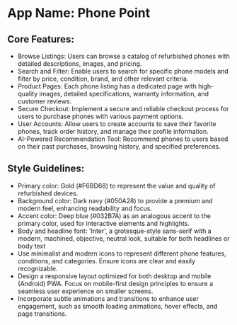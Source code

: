 # **App Name**: Phone Point

## Core Features:

- Browse Listings: Users can browse a catalog of refurbished phones with detailed descriptions, images, and pricing.
- Search and Filter: Enable users to search for specific phone models and filter by price, condition, brand, and other relevant criteria.
- Product Pages: Each phone listing has a dedicated page with high-quality images, detailed specifications, warranty information, and customer reviews.
- Secure Checkout: Implement a secure and reliable checkout process for users to purchase phones with various payment options.
- User Accounts: Allow users to create accounts to save their favorite phones, track order history, and manage their profile information.
- AI-Powered Recommendation Tool: Recommend phones to users based on their past purchases, browsing history, and specified preferences.

## Style Guidelines:

- Primary color: Gold (#F6BD68) to represent the value and quality of refurbished devices.
- Background color: Dark navy (#050A28) to provide a premium and modern feel, enhancing readability and focus.
- Accent color: Deep blue (#032B7A) as an analogous accent to the primary color, used for interactive elements and highlights.
- Body and headline font: 'Inter', a grotesque-style sans-serif with a modern, machined, objective, neutral look, suitable for both headlines or body text
- Use minimalist and modern icons to represent different phone features, conditions, and categories. Ensure icons are clear and easily recognizable.
- Design a responsive layout optimized for both desktop and mobile (Android) PWA. Focus on mobile-first design principles to ensure a seamless user experience on smaller screens.
- Incorporate subtle animations and transitions to enhance user engagement, such as smooth loading animations, hover effects, and page transitions.